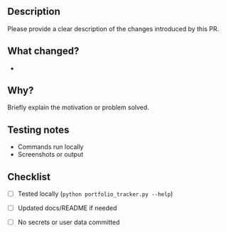## Description
Please provide a clear description of the changes introduced by this PR.

## What changed?
- 

## Why?
Briefly explain the motivation or problem solved.

## Testing notes
- Commands run locally
- Screenshots or output

## Checklist
- [ ] Tested locally (`python portfolio_tracker.py --help`)
- [ ] Updated docs/README if needed
- [ ] No secrets or user data committed

